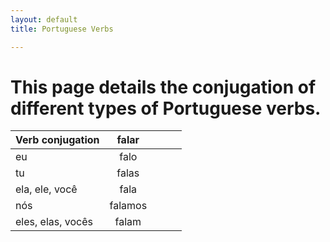 ```yaml
---
layout: default
title: Portuguese Verbs

---
```

# This page details the conjugation of different types of Portuguese verbs.



| Verb conjugation  | falar     |   |   |   |
|-------------------|:-----------:|---|---|---|
| eu                | falo      |   |   |   |
| tu                | falas     |   |   |   |
| ela, ele, você    | fala      |   |   |   |
| nós               | falamos   |   |   |   |
| eles, elas, vocês | falam     |   |   |   |
